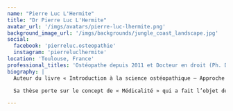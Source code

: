 ```yaml
---
name: "Pierre Luc L'Hermite"
title: "Dr Pierre Luc L'Hermite"
avatar_url: '/imgs/avatars/pierre-luc-lhermite.png'
background_image_url: '/imgs/backgrounds/jungle_coast_landscape.jpg'
social:
  facebook: 'pierreluc.osteopathie'
  instagram: 'pierreluclhermite'
location: 'Toulouse, France'
professional_titles: 'Ostéopathe depuis 2011 et Docteur en droit (Ph. D.) depuis 2018'
biography: |
  Auteur du livre « Introduction à la science ostéopathique — Approche épistémologique » (Ellipses 2020) et d’articles publiés dans des revues à comité de lecture, il enseigne dans les Diplômes Universitaires de « formateur en ostéopathie » (Strasbourg) et de « philosophie de l’ostéopathie » (Lyon). <br><br>

  Sa thèse porte sur le concept de « Médicalité » qui a fait l’objet de plusieurs publications. Il est spécialiste des questions relatives au droit et à l’épistémologie des sciences médicales sur lesquelles il est sollicité lors de congrès internationaux.

---
```

